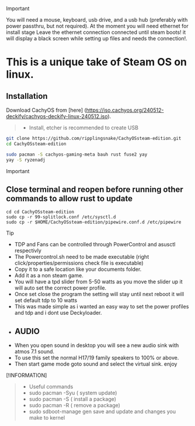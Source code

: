 > [!IMPORTANT]
> You will need a mouse, keyboard, usb drive, and a usb hub (preferably with power passthru, but not required).
> At the moment you will need ethernet for install stage
> Leave the ethernet connection connected until steam boots! it will display a black screen while setting up files and needs the connection!.
> 

# This is a unique take of Steam OS on linux.

## Installation

Download CachyOS from [here] (https://iso.cachyos.org/240512-deckify/cachyos-deckify-linux-240512.iso).
> + Install, etcher  is recommended to create USB

```sh
git clone https://github.com/ripplingsnake/CachyOSsteam-edition.git
cd CachyOSsteam-edition

sudo pacman -S cachyos-gaming-meta bauh rust fuse2 yay
yay -S ryzenadj


```

> [!IMPORTANT]
> ## Close terminal and reopen before running other commands to allow rust to update

```
cd cd CachyOSsteam-edition
sudo cp -r 99-splitlock.conf /etc/sysctl.d
sudo cp -r $HOME/CachyOSsteam-edition/pipewire.conf.d /etc/pipewire

```


> [!TIP]
> + TDP and Fans can be controlled through  PowerControl and asusctl respectivly
> + The Powercontrol.sh need to be made executable (right click/properties/permissions check file is executable)
> + Copy it to a safe location like your documents folder.
> + Add it as a non steam game.
> + You will have a tpd slider from 5-50 watts as you move the slider up it will auto set the correct power profile.
> + Once set close the program the setting will stay until next reboot it will set default tdp to 10 watts
> + This was made simple as i wanted an easy way to set the power profiles and tdp and i dont use Deckyloader.
> + ## AUDIO
> + When you open sound in desktop you will see a new audio sink with atmos 7.1 sound.
> + To use this set the normal H17/19 family speakers to 100% or above.
> + Then start game mode goto sound and select the virtual sink. enjoy





[!INFORMATION]
> + Useful commands
> + sudo pacman -Syu ( system update)
> + sudo pacman -S ( install a package)
> + sudo pacman -R ( remove a package)
> + sudo sdboot-manage gen save and update and changes you make to kernel








